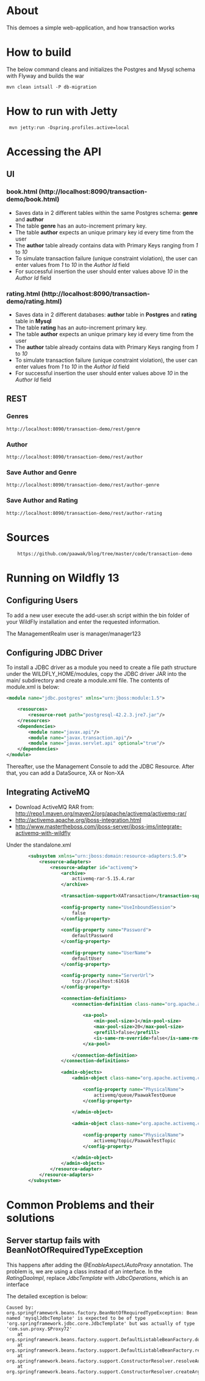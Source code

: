 # About

This demoes a simple web-application, and how transaction works

# How to build

The below command cleans and initializes the Postgres and Mysql schema with Flyway and builds the war

	mvn clean intsall -P db-migration

# How to run with Jetty

	 mvn jetty:run -Dspring.profiles.active=local

# Accessing the API

## UI

### book.html (http://localhost:8090/transaction-demo/book.html)
- Saves data in 2 different tables within the same Postgres schema: **genre** and **author**
- The table **genre** has an auto-increment primary key. 
- The table **author** expects an unique primary key id every time from the user
- The **author** table already contains data with Primary Keys ranging from *1* to *10*
- To simulate transaction failure (unique constraint violation), the user can enter values from *1* to *10* in the *Author Id* field
- For successful insertion the user should enter values above *10* in the *Author Id* field

### rating.html (http://localhost:8090/transaction-demo/rating.html)
- Saves data in 2 different databases: **author** table in **Postgres** and **rating** table in **Mysql**	
- The table **rating** has an auto-increment primary key. 
- The table **author** expects an unique primary key id every time from the user
- The **author** table already contains data with Primary Keys ranging from *1* to *10*
- To simulate transaction failure (unique constraint violation), the user can enter values from *1* to *10* in the *Author Id* field
- For successful insertion the user should enter values above *10* in the *Author Id* field

## REST

### Genres
	http://localhost:8090/transaction-demo/rest/genre
	
### Author
	http://localhost:8090/transaction-demo/rest/author
	
### Save Author and Genre
	http://localhost:8090/transaction-demo/rest/author-genre	

### Save Author and Rating	
	http://localhost:8090/transaction-demo/rest/author-rating
	
# Sources
		
		https://github.com/paawak/blog/tree/master/code/transaction-demo
	
# Running on Wildfly 13

## Configuring Users

To add a new user execute the add-user.sh script within the bin folder of your WildFly installation and enter the requested information.

The ManagementRealm user is manager/manager123

## Configuring JDBC Driver

To install a JDBC driver as a module you need to create a file path structure under the WILDFLY_HOME/modules, copy the JDBC driver JAR into the main/ subdirectory and create a module.xml file. The contents of module.xml is below:

``` xml
<module name="jdbc.postgres" xmlns="urn:jboss:module:1.5">

    <resources>
        <resource-root path="postgresql-42.2.3.jre7.jar"/>
    </resources>
    <dependencies>
        <module name="javax.api"/>
        <module name="javax.transaction.api"/>
        <module name="javax.servlet.api" optional="true"/>
    </dependencies>
</module>
```
		
Thereafter, use the Management Console to add the JDBC Resource. After that, you can add a DataSource, XA or Non-XA

## Integrating ActiveMQ
- Download ActiveMQ RAR from: http://repo1.maven.org/maven2/org/apache/activemq/activemq-rar/
- http://activemq.apache.org/jboss-integration.html
- http://www.mastertheboss.com/jboss-server/jboss-jms/integrate-activemq-with-wildfly

Under the standalone.xml

``` xml
        <subsystem xmlns="urn:jboss:domain:resource-adapters:5.0">
            <resource-adapters>
                <resource-adapter id="activemq">
                    <archive>
                        activemq-rar-5.15.4.rar
                    </archive>
         
                    <transaction-support>XATransaction</transaction-support>
         
                    <config-property name="UseInboundSession">
                        false
                    </config-property>
         
                    <config-property name="Password">
                        defaultPassword
                    </config-property>
         
                    <config-property name="UserName">
                        defaultUser
                    </config-property>
         
                    <config-property name="ServerUrl">
                        tcp://localhost:61616
                    </config-property>
         
                    <connection-definitions>
                        <connection-definition class-name="org.apache.activemq.ra.ActiveMQManagedConnectionFactory" jndi-name="java:/ConnectionFactory" enabled="true" pool-name="ConnectionFactory">
         
                            <xa-pool>
                                <min-pool-size>1</min-pool-size>
                                <max-pool-size>20</max-pool-size>
                                <prefill>false</prefill>
                                <is-same-rm-override>false</is-same-rm-override>
                            </xa-pool>
         
                        </connection-definition>
                    </connection-definitions>
         
                    <admin-objects>
                        <admin-object class-name="org.apache.activemq.command.ActiveMQQueue" jndi-name="java:jboss/activemq/queue/PaawakTestQueue" use-java-context="true" pool-name="TestQueue">
         
                            <config-property name="PhysicalName">
                                activemq/queue/PaawakTestQueue
                            </config-property>
         
                        </admin-object>
         
                        <admin-object class-name="org.apache.activemq.command.ActiveMQTopic" jndi-name="java:jboss/activemq/topic/PaawakTestTopic" use-java-context="true" pool-name="PaawakTestTopic">
         
                            <config-property name="PhysicalName">
                                activemq/topic/PaawakTestTopic
                            </config-property>
         
                        </admin-object>
                    </admin-objects>
                </resource-adapter>
            </resource-adapters>
        </subsystem>
```	

# Common Problems and their solutions
## Server startup fails with BeanNotOfRequiredTypeException

This happens after adding the *@EnableAspectJAutoProxy* annotation. 
The problem is, we are using a class instead of an interface. In the *RatingDaoImpl*, replace *JdbcTemplate* with *JdbcOperations*, which is an interface 

The detailed exception is below:

```
Caused by: org.springframework.beans.factory.BeanNotOfRequiredTypeException: Bean named 'mysqlJdbcTemplate' is expected to be of type 'org.springframework.jdbc.core.JdbcTemplate' but was actually of type 'com.sun.proxy.$Proxy72'
	at org.springframework.beans.factory.support.DefaultListableBeanFactory.doResolveDependency(DefaultListableBeanFactory.java:1148)
	at org.springframework.beans.factory.support.DefaultListableBeanFactory.resolveDependency(DefaultListableBeanFactory.java:1065)
	at org.springframework.beans.factory.support.ConstructorResolver.resolveAutowiredArgument(ConstructorResolver.java:818)
	at org.springframework.beans.factory.support.ConstructorResolver.createArgumentArray(ConstructorResolver.java:724)

```
		
	